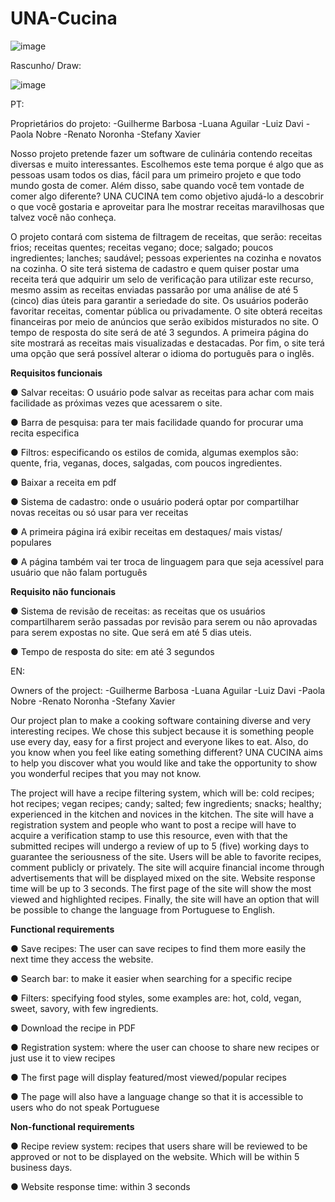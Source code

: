 # UNA-Cucina


![image](https://github.com/renatonoronha/UNA-Cucina/assets/132279548/433dacba-0ca8-49a7-9c87-6b84b468eb14)


Rascunho/ Draw:

![image](https://github.com/renatonoronha/UNA-Cucina/assets/132279548/95c6b9d4-0925-4011-b9f9-ba3426bb3957)


PT: 

Proprietários do projeto:
-Guilherme Barbosa
-Luana Aguilar
-Luiz Davi
-Paola Nobre
-Renato Noronha
-Stefany Xavier

Nosso projeto pretende fazer um software de culinária contendo receitas diversas e muito interessantes. Escolhemos este tema porque é algo que as pessoas usam todos os dias, fácil para um primeiro projeto e que todo mundo gosta de comer. Além disso, sabe quando você tem vontade de comer algo diferente? UNA CUCINA tem como objetivo ajudá-lo a descobrir o que você gostaria e aproveitar para lhe mostrar receitas maravilhosas que talvez você não conheça.

O projeto contará com sistema de filtragem de receitas, que serão: receitas frios; receitas quentes; receitas vegano; doce; salgado; poucos ingredientes; lanches; saudável; pessoas experientes na cozinha e novatos na cozinha. O site terá sistema de cadastro e quem quiser postar uma receita terá que adquirir um selo de verificação para utilizar este recurso, mesmo assim as receitas enviadas passarão por uma análise de até 5 (cinco) dias úteis para garantir a seriedade do site. Os usuários poderão favoritar receitas, comentar pública ou privadamente. O site obterá receitas financeiras por meio de anúncios que serão exibidos misturados no site. O tempo de resposta do site será de até 3 segundos. A primeira página do site mostrará as receitas mais visualizadas e destacadas. Por fim, o site terá uma opção que será possível alterar o idioma do português para o inglês.

**Requisitos funcionais**

● Salvar receitas: O usuário pode salvar as receitas para achar com mais facilidade as próximas vezes que acessarem o site. 

● Barra de pesquisa: para ter mais facilidade quando for procurar uma recita especifica 

● Filtros: especificando os estilos de comida, algumas exemplos são: quente, fria, veganas, doces, salgadas, com poucos ingredientes. 

● Baixar a receita em pdf  

● Sistema de cadastro: onde o usuário poderá optar por compartilhar novas receitas ou só usar para ver receitas 

● A primeira página irá exibir receitas em destaques/ mais vistas/ populares  

● A página também vai ter troca de linguagem para que seja acessível para usuário que não falam português


**Requisito não funcionais**

● Sistema de revisão de receitas: as receitas que os usuários compartilharem serão passadas por revisão para serem ou não aprovadas para serem expostas no site. Que será em até 5 dias uteis. 

● Tempo de resposta do site: em até 3 segundos  





EN: 

Owners of the project:
-Guilherme Barbosa
-Luana Aguilar
-Luiz Davi
-Paola Nobre
-Renato Noronha
-Stefany Xavier

Our project plan to make a cooking software containing diverse and very interesting recipes. We chose this subject because it is something people use every day, easy for a first project and everyone likes to eat. Also, do you know when you feel like eating something different? UNA CUCINA aims to help you discover what you would like and take the opportunity to show you wonderful recipes that you may not know.

The project will have a recipe filtering system, which will be: cold recipes; hot recipes; vegan recipes; candy; salted; few ingredients; snacks; healthy; experienced in the kitchen and novices in the kitchen.
The site will have a registration system and people who want to post a recipe will have to acquire a verification stamp to use this resource, even with that the submitted recipes will undergo a review of up to 5 (five) working days to guarantee the seriousness of the site. Users will be able to favorite recipes, comment publicly or privately. The site will acquire financial income through advertisements that will be displayed mixed on the site. Website response time will be up to 3 seconds. The first page of the site will show the most viewed and highlighted recipes. Finally, the site will have an option that will be possible to change the language from Portuguese to English.

**Functional requirements**

● Save recipes: The user can save recipes to find them more easily the next time they access the website.

● Search bar: to make it easier when searching for a specific recipe

● Filters: specifying food styles, some examples are: hot, cold, vegan, sweet, savory, with few ingredients.

● Download the recipe in PDF

● Registration system: where the user can choose to share new recipes or just use it to view recipes

● The first page will display featured/most viewed/popular recipes

● The page will also have a language change so that it is accessible to users who do not speak Portuguese



**Non-functional requirements**

● Recipe review system: recipes that users share will be reviewed to be approved or not to be displayed on the website. Which will be within 5 business days.

● Website response time: within 3 seconds


